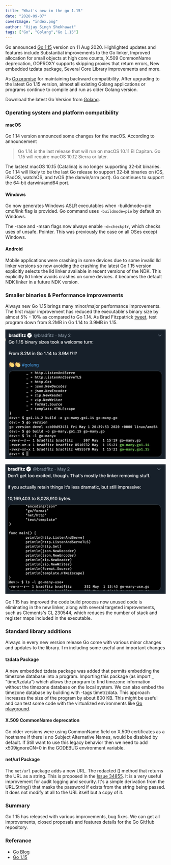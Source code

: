 ```yaml
---
title: "What's new in the go 1.15"
date: "2020-09-07"
coverImage: "index.png"
author: "Vijay Singh Shekhawat"
tags: ["Go", "Golang","Go 1.15"]
---
```



Go announced [Go 1.15](https://blog.golang.org/) version on 11 Aug 2020. Highlighted updates and features include Substantial improvements to the Go linker, Improved allocation for small objects at high core counts, X.509 CommonName deprecation, GOPROXY supports skipping proxies that return errors, New embedded tzdata package, Several Core Library improvements and more. 

As [Go promise](https://golang.org/doc/go1compat) for maintaining backward compatibility. After upgrading to the latest Go 1.15 version, almost all existing Golang applications or programs continue to compile and run as older Golang version.

Download the latest Go Version from [Golang](https://golang.org/dl/).


### Operating system and platform compatibility

#### macOS
Go 1.14 version announced some changes for the macOS. According to announcement  

> Go 1.14 is the last release that will run on macOS 10.11 El Capitan. Go 1.15 will require macOS 10.12 Sierra or later.

The lastest macOS 10.15 (Catalina) is no longer supporting 32-bit binaries. Go 1.14 will likely to be the last Go release to support 32-bit binaries on iOS, iPadOS, watchOS, and tvOS (the darwin/arm port). Go continues to support the 64-bit darwin/amd64 port.


#### Windows

Go now generates Windows ASLR executables when -buildmode=pie cmd/link flag is provided. Go command uses `-buildmode=pie` by default on Windows.

The -race and -msan flags now always enable `-d=checkptr`, which checks uses of unsafe. Pointer. This was previously the case on all OSes except Windows.

#### Android

Mobile applications were crashing in some devices due to some invalid lld linker versions so now avoiding the crashing the latest Go 1.15 version explicitly selects the lld linker available in recent versions of the NDK. This explicitly lld linker avoids crashes on some devices. it becomes the default NDK linker in a future NDK version.


### Smaller binaries & Performance improvements 
Always new Go 1.15 brings many minor/major performance improvements. The first major improvement has reduced the executable's binary size by almost 5% - 10% as compared to Go 1.14. As Brad Fitzpatrick [tweet](https://twitter.com/bradfitz/status/1256348714198654976?lang=en), test program down from 8.2MB in Go 1.14 to 3.9MB in 1.15. 

![image 1](lr-tweet1.png)

![image 1](lr-tweet2.png)

Go 1.15 has improved the code build process now unused code is eliminating in the new linker, along with several targeted improvements, such as Clements's CL 230544, which reduces the number of stack and register maps included in the executable.  

### Standard library additions
Always in every new version release Go come with various minor changes and updates to the library. I m including some useful and important changes  

#### tzdata Package
A new embedded tzdata package was added that permits embedding the timezone database into a program. Importing this package (as import _ "time/tzdata") which allows the program to find timezone information without the timezone database on the local system. We can also embed the timezone database by building with -tags timet/zdata. This approach increases the size of the program by about 800 KB. This might be useful and can test some code with the virtualized environments like [Go playground](https://play.golang.org/).

#### X.509 CommonName deprecation
Go older versions were using CommonName field on X.509 certificates as a hostname if there is no Subject
Alternative Names, would be disabled by default. If Still want to use this legacy behavior then we need to add x509ignoreCN=0 in the GODEBUG environment variable.

#### net/url Package
The `net/url` package adds a new URL. The redacted () method that returns the URL as a string. This is proposed in the [Issue 34855](https://github.com/golang/go/issues/34855). It is a very useful improvement for audit logging and security. It's a simple derivation from the URL.String() that masks the password if exists from the string being passed. It does not modify at all to the URL itself but a copy of it.

### Summary
Go 1.15 has released with various improvements, bug fixes. We can get all improvements, closed proposals and features details for the Go GitHub repository.


### Referance 
- [Go Blog](https://blog.golang.org/)
- [Go 1.15](https://golang.org/doc/go1.15)